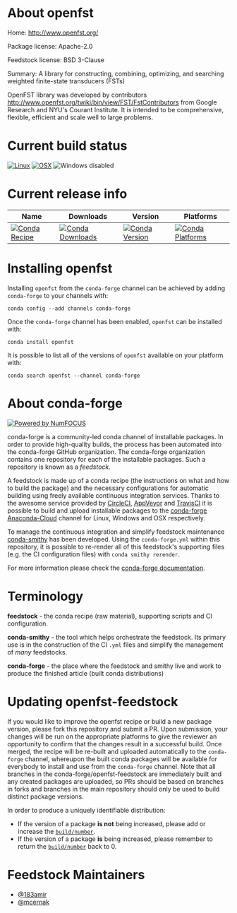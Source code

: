 <!--
# -*- mode: jinja -*-
-->

About openfst
=============

Home: http://www.openfst.org/

Package license: Apache-2.0

Feedstock license: BSD 3-Clause

Summary: A library for constructing, combining, optimizing, and searching weighted finite-state transducers (FSTs)

OpenFST library was developed by contributors <http://www.openfst.org/twiki/bin/view/FST/FstContributors> from Google Research and NYU's Courant Institute. It is intended to be comprehensive, flexible, efficient and scale well to large problems.


Current build status
====================

[![Linux](https://img.shields.io/circleci/project/github/conda-forge/openfst-feedstock/master.svg?label=Linux)](https://circleci.com/gh/conda-forge/openfst-feedstock)
[![OSX](https://img.shields.io/travis/conda-forge/openfst-feedstock/master.svg?label=macOS)](https://travis-ci.org/conda-forge/openfst-feedstock)
![Windows disabled](https://img.shields.io/badge/Windows-disabled-lightgrey.svg)

Current release info
====================

| Name | Downloads | Version | Platforms |
| --- | --- | --- | --- |
| [![Conda Recipe](https://img.shields.io/badge/recipe-openfst-green.svg)](https://anaconda.org/conda-forge/openfst) | [![Conda Downloads](https://img.shields.io/conda/dn/conda-forge/openfst.svg)](https://anaconda.org/conda-forge/openfst) | [![Conda Version](https://img.shields.io/conda/vn/conda-forge/openfst.svg)](https://anaconda.org/conda-forge/openfst) | [![Conda Platforms](https://img.shields.io/conda/pn/conda-forge/openfst.svg)](https://anaconda.org/conda-forge/openfst) |

Installing openfst
==================

Installing `openfst` from the `conda-forge` channel can be achieved by adding `conda-forge` to your channels with:

```
conda config --add channels conda-forge
```

Once the `conda-forge` channel has been enabled, `openfst` can be installed with:

```
conda install openfst
```

It is possible to list all of the versions of `openfst` available on your platform with:

```
conda search openfst --channel conda-forge
```


About conda-forge
=================

[![Powered by NumFOCUS](https://img.shields.io/badge/powered%20by-NumFOCUS-orange.svg?style=flat&colorA=E1523D&colorB=007D8A)](http://numfocus.org)

conda-forge is a community-led conda channel of installable packages.
In order to provide high-quality builds, the process has been automated into the
conda-forge GitHub organization. The conda-forge organization contains one repository
for each of the installable packages. Such a repository is known as a *feedstock*.

A feedstock is made up of a conda recipe (the instructions on what and how to build
the package) and the necessary configurations for automatic building using freely
available continuous integration services. Thanks to the awesome service provided by
[CircleCI](https://circleci.com/), [AppVeyor](https://www.appveyor.com/)
and [TravisCI](https://travis-ci.org/) it is possible to build and upload installable
packages to the [conda-forge](https://anaconda.org/conda-forge)
[Anaconda-Cloud](https://anaconda.org/) channel for Linux, Windows and OSX respectively.

To manage the continuous integration and simplify feedstock maintenance
[conda-smithy](https://github.com/conda-forge/conda-smithy) has been developed.
Using the ``conda-forge.yml`` within this repository, it is possible to re-render all of
this feedstock's supporting files (e.g. the CI configuration files) with ``conda smithy rerender``.

For more information please check the [conda-forge documentation](https://conda-forge.org/docs/).

Terminology
===========

**feedstock** - the conda recipe (raw material), supporting scripts and CI configuration.

**conda-smithy** - the tool which helps orchestrate the feedstock.
                   Its primary use is in the construction of the CI ``.yml`` files
                   and simplify the management of *many* feedstocks.

**conda-forge** - the place where the feedstock and smithy live and work to
                  produce the finished article (built conda distributions)


Updating openfst-feedstock
==========================

If you would like to improve the openfst recipe or build a new
package version, please fork this repository and submit a PR. Upon submission,
your changes will be run on the appropriate platforms to give the reviewer an
opportunity to confirm that the changes result in a successful build. Once
merged, the recipe will be re-built and uploaded automatically to the
`conda-forge` channel, whereupon the built conda packages will be available for
everybody to install and use from the `conda-forge` channel.
Note that all branches in the conda-forge/openfst-feedstock are
immediately built and any created packages are uploaded, so PRs should be based
on branches in forks and branches in the main repository should only be used to
build distinct package versions.

In order to produce a uniquely identifiable distribution:
 * If the version of a package **is not** being increased, please add or increase
   the [``build/number``](https://conda.io/docs/user-guide/tasks/build-packages/define-metadata.html#build-number-and-string).
 * If the version of a package **is** being increased, please remember to return
   the [``build/number``](https://conda.io/docs/user-guide/tasks/build-packages/define-metadata.html#build-number-and-string)
   back to 0.

Feedstock Maintainers
=====================

* [@183amir](https://github.com/183amir/)
* [@mcernak](https://github.com/mcernak/)

